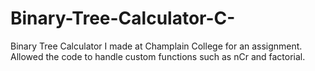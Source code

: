 # Binary-Tree-Calculator-C-
Binary Tree Calculator I made at Champlain College for an assignment. Allowed the code to handle custom functions such as nCr and factorial.
